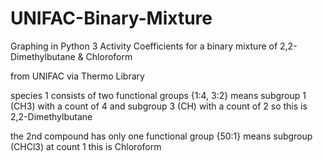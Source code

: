 # UNIFAC-Binary-Mixture
Graphing in Python 3
Activity Coefficients for
a binary mixture of 2,2-Dimethylbutane
&amp; Chloroform

from UNIFAC via Thermo Library

species 1 consists of two functional groups
{1:4, 3:2} means subgroup 1 (CH3) with a count of 4
and subgroup 3 (CH) with a count of 2
so this is 2,2-Dimethylbutane

the 2nd compound has only one functional group
{50:1} means subgroup (CHCl3) at count 1
this is Chloroform
